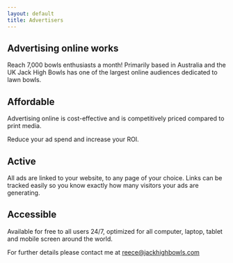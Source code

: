 ```yaml
---
layout: default
title: Advertisers
---
```


## Advertising online works

Reach 7,000 bowls enthusiasts a month! Primarily based in Australia and the UK Jack High Bowls has one of the largest online audiences dedicated to lawn bowls.

## Affordable

Advertising online is cost-effective and is competitively priced compared to print media.

Reduce your ad spend and increase your ROI.

## Active

All ads are linked to your website, to any page of your choice. Links can be tracked easily so you know exactly how many visitors your ads are generating.

## Accessible

Available for free to all users 24/7, optimized for all computer, laptop, tablet and mobile screen around the world.

For further details please contact me at <a href="mailto:reece@jackhighbowls.com">reece@jackhighbowls.com</a>
